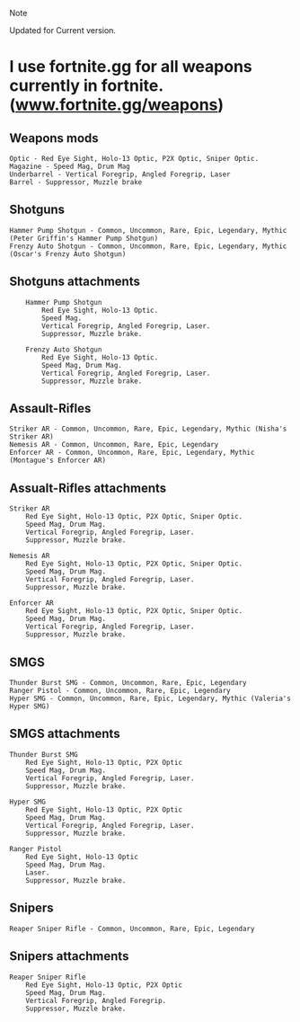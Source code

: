 > [!NOTE]
> Updated for Current version.

# I use fortnite.gg for all weapons currently in fortnite. (www.fortnite.gg/weapons)

## Weapons mods
    Optic - Red Eye Sight, Holo-13 Optic, P2X Optic, Sniper Optic.
    Magazine - Speed Mag, Drum Mag
    Underbarrel - Vertical Foregrip, Angled Foregrip, Laser
    Barrel - Suppressor, Muzzle brake

## Shotguns
    Hammer Pump Shotgun - Common, Uncommon, Rare, Epic, Legendary, Mythic (Peter Griffin's Hammer Pump Shotgun)
    Frenzy Auto Shotgun - Common, Uncommon, Rare, Epic, Legendary, Mythic (Oscar's Frenzy Auto Shotgun)

## Shotguns attachments
```
    Hammer Pump Shotgun
        Red Eye Sight, Holo-13 Optic.
        Speed Mag. 
        Vertical Foregrip, Angled Foregrip, Laser. 
        Suppressor, Muzzle brake.
```
```
    Frenzy Auto Shotgun
        Red Eye Sight, Holo-13 Optic.
        Speed Mag, Drum Mag.
        Vertical Foregrip, Angled Foregrip, Laser. 
        Suppressor, Muzzle brake.
```

## Assault-Rifles
    Striker AR - Common, Uncommon, Rare, Epic, Legendary, Mythic (Nisha's Striker AR)
    Nemesis AR - Common, Uncommon, Rare, Epic, Legendary
    Enforcer AR - Common, Uncommon, Rare, Epic, Legendary, Mythic (Montague's Enforcer AR)

## Assualt-Rifles attachments
```
Striker AR
    Red Eye Sight, Holo-13 Optic, P2X Optic, Sniper Optic.
    Speed Mag, Drum Mag.
    Vertical Foregrip, Angled Foregrip, Laser. 
    Suppressor, Muzzle brake.
```
```
Nemesis AR
    Red Eye Sight, Holo-13 Optic, P2X Optic, Sniper Optic.
    Speed Mag, Drum Mag.
    Vertical Foregrip, Angled Foregrip, Laser. 
    Suppressor, Muzzle brake.
```
```
Enforcer AR
    Red Eye Sight, Holo-13 Optic, P2X Optic, Sniper Optic.
    Speed Mag, Drum Mag.
    Vertical Foregrip, Angled Foregrip, Laser. 
    Suppressor, Muzzle brake.
```
## SMGS
    Thunder Burst SMG - Common, Uncommon, Rare, Epic, Legendary
    Ranger Pistol - Common, Uncommon, Rare, Epic, Legendary
    Hyper SMG - Common, Uncommon, Rare, Epic, Legendary, Mythic (Valeria's Hyper SMG)

## SMGS attachments
```
Thunder Burst SMG
    Red Eye Sight, Holo-13 Optic, P2X Optic
    Speed Mag, Drum Mag.
    Vertical Foregrip, Angled Foregrip, Laser. 
    Suppressor, Muzzle brake.
```
```
Hyper SMG
    Red Eye Sight, Holo-13 Optic, P2X Optic
    Speed Mag, Drum Mag.
    Vertical Foregrip, Angled Foregrip, Laser. 
    Suppressor, Muzzle brake.
```
```
Ranger Pistol
    Red Eye Sight, Holo-13 Optic
    Speed Mag, Drum Mag.
    Laser. 
    Suppressor, Muzzle brake.
```

## Snipers
    Reaper Sniper Rifle - Common, Uncommon, Rare, Epic, Legendary

## Snipers attachments
```
Reaper Sniper Rifle
    Red Eye Sight, Holo-13 Optic, P2X Optic
    Speed Mag, Drum Mag.
    Vertical Foregrip, Angled Foregrip. 
    Suppressor, Muzzle brake.
```
